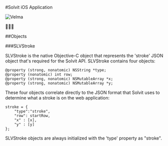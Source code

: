 #Solvit iOS Application

![Velma](http://en.wikipedia.org/wiki/Velma_Dinkley#/media/File:Velma_Dinkley.png)

:clap::clap::clap:

##Objects

###SLVStroke

SLVStroke is the native Objective-C object that represents the 'stroke' JSON object that's required for the Solvit API. SLVStroke contains four objects:

```
@property (strong, nonatomic) NSString *type;
@property (nonatomic) int row;
@property (strong, nonatomic) NSMutableArray *x;
@property (strong, nonatomic) NSMutableArray *y;
```

These four objects correlate directly to the JSON format that Solvit uses to determine what a stroke is on the web application:

```
stroke = {
	"type":"stroke",
	"row": startRow,
    "x" : [x],
    "y" : [y]
}; 
```

SLVStroke objects are always initialized with the 'type' property as "stroke".

